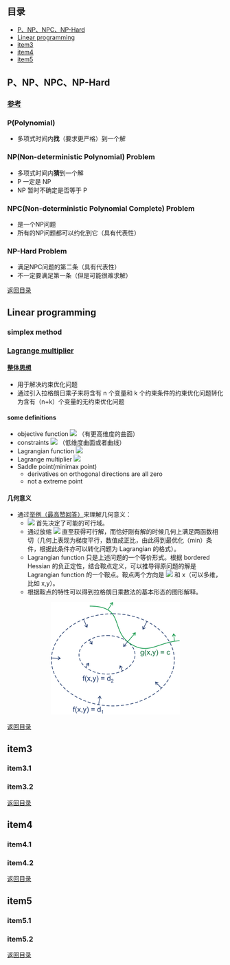 ## <span id="jump0">目录<span>
  
  * [P、NP、NPC、NP-Hard](#jump1)
  * [Linear programming](#jump2)
  * [item3](#jump3)
  * [item4](#jump4)
  * [item5](#jump5)

## <span id="jump1">P、NP、NPC、NP-Hard<span>

  ### [参考](https://hujichn.github.io/2016/07/14/%E4%BB%80%E4%B9%88%E6%98%AFP%E3%80%81NP%E3%80%81NPC%E3%80%81NP-Hard%E9%97%AE%E9%A2%98/)
  
  ### P(Polynomial)
  
  * 多项式时间内**找**（要求更严格）到一个解
 
  ### NP(Non-deterministic Polynomial) Problem
  
  * 多项式时间内**猜**到一个解
  * P 一定是 NP
  * NP 暂时不确定是否等于 P

  ### NPC(Non-deterministic Polynomial Complete) Problem
  
  * 是一个NP问题
  * 所有的NP问题都可以约化到它（具有代表性）

  ### NP-Hard Problem
  
  * 满足NPC问题的第二条（具有代表性）
  * 不一定要满足第一条（但是可能很难求解）
  
[返回目录](#jump0)


## <span id="jump2">Linear programming<span>
  
  ### simplex method
 
  ### [Lagrange multiplier](https://en.wikipedia.org/wiki/Lagrange_multiplier)
  
  #### [整体思想](https://www.cnblogs.com/maybe2030/p/4946256.html)
  
  * 用于解决约束优化问题
  * 通过引入拉格朗日乘子来将含有 n 个变量和 k 个约束条件的约束优化问题转化为含有（n+k）个变量的无约束优化问题
  
  #### some definitions
  
  * objective function ![](https://latex.codecogs.com/png.image?f\left(x\right)) （有更高维度的曲面）
  * constraints ![](https://latex.codecogs.com/png.image?g\left(x\right)=0) （低维度曲面或者曲线）
  * Lagrangian function ![](https://latex.codecogs.com/png.image?\mathfrak{L}\left(x,\lambda\right)=f\left(x\right)-\lambda{}g\left(x\right))
  * Lagrange multiplier ![](https://latex.codecogs.com/png.image?\lambda)
  * Saddle point(minimax point)
    * derivatives on orthogonal directions are all zero
    * not a extreme point

  #### 几何意义
  
  * 通过[举例（最高赞回答）](https://www.zhihu.com/question/38586401)来理解几何意义：
    * ![](https://latex.codecogs.com/png.image?g\left(x\right)) 首先决定了可能的可行域。
    * 通过放缩 ![](https://latex.codecogs.com/png.image?f\left(x\right)) 直至获得可行解，而恰好刚有解的时候几何上满足两函数相切（几何上表现为梯度平行，数值成正比，由此得到最优化（min）条件，根据此条件亦可以转化问题为 Lagrangian 的格式）。
    * Lagrangian function 只是上述问题的一个等价形式。根据 bordered Hessian 的负正定性，结合鞍点定义，可以推导得原问题的解是 Lagrangian function 的一个鞍点。鞍点两个方向是 ![](https://latex.codecogs.com/png.image?\lambda) 和 x（可以多维，比如 x,y）。
    * 根据鞍点的特性可以得到拉格朗日乘数法的基本形态的图形解释。

<p align="center">
  <img src=https://github.com/mylu314/blog/blob/main/images/Lagrangian_multiplier.png>
<p>
  
 
[返回目录](#jump0)

## <span id="jump3">item3<span>
  
  ### item3.1
 
  ### item3.2

[返回目录](#jump0)

## <span id="jump4">item4<span>
  
  ### item4.1
 
  ### item4.2

[返回目录](#jump0)


## <span id="jump5">item5<span>
  
  ### item5.1
 
  ### item5.2
  
[返回目录](#jump0)
